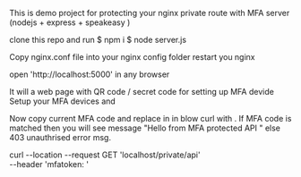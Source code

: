 This is demo project for protecting your nginx private route with MFA server (nodejs + express + speakeasy )

clone this repo and run 
$ npm i
$ node server.js


Copy nginx.conf file into your nginx config folder
restart you nginx

open 'http://localhost:5000' in any browser

It will a web page with QR code / secret code for setting up MFA devide
Setup your MFA devices and 

Now copy current MFA code and replace in in blow curl with <mfa-code>. If MFA code is matched then you will see message "Hello from MFA protected API " else 403 unauthrised error msg.

curl --location --request GET 'localhost/private/api' \
--header 'mfatoken: <mfa-code>'
